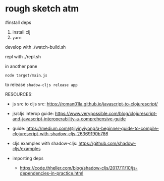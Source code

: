 # rough sketch atm

#install deps
1. install clj
2. `yarn`

develop with
./watch-build.sh

repl with
./repl.sh

in another pane

`node target/main.js`


to release
`shadow-cljs release app`

RESOURCES:
-	js src to cljs src: https://roman01la.github.io/javascript-to-clojurescript/
-	js/cljs interop guide: https://www.verypossible.com/blog/clojurescript-and-javascript-interoperability-a-comprehensive-guide
-	guide: https://medium.com/@jiyinyiyong/a-beginner-guide-to-compile-clojurescript-with-shadow-cljs-26369190b786
-	cljs examples with shadow-cljs: https://github.com/shadow-cljs/examples

- importing deps
	- https://code.thheller.com/blog/shadow-cljs/2017/11/10/js-dependencies-in-practice.html
